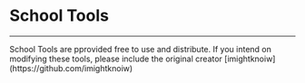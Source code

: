 # School Tools
<hr/>
School Tools are pprovided free to use and distribute.
If you intend on modifying these tools, please include the original creator [imightknoiw](https://github.com/imightknoiw)
